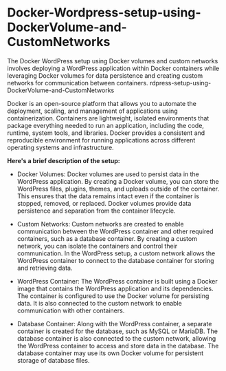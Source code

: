 # Docker-Wordpress-setup-using-DockerVolume-and-CustomNetworks
The Docker WordPress setup using Docker volumes and custom networks involves deploying a WordPress application within Docker containers while leveraging Docker volumes for data persistence and creating custom networks for communication between containers. rdpress-setup-using-DockerVolume-and-CustomNetworks

Docker is an open-source platform that allows you to automate the deployment, scaling, and management of applications using containerization. Containers are lightweight, isolated environments that package everything needed to run an application, including the code, runtime, system tools, and libraries. Docker provides a consistent and reproducible environment for running applications across different operating systems and infrastructure.

**Here's a brief description of the setup:**

 -   Docker Volumes: Docker volumes are used to persist data in the WordPress application. By creating a Docker volume, you can store the WordPress files, plugins, themes, and uploads outside of the container. This ensures that the data remains intact even if the container is stopped, removed, or replaced. Docker volumes provide data persistence and separation from the container lifecycle.

 -   Custom Networks: Custom networks are created to enable communication between the WordPress container and other required containers, such as a database container. By creating a custom network, you can isolate the containers and control their communication. In the WordPress setup, a custom network allows the WordPress container to connect to the database container for storing and retrieving data.

  -  WordPress Container: The WordPress container is built using a Docker image that contains the WordPress application and its dependencies. The container is configured to use the Docker volume for persisting data. It is also connected to the custom network to enable communication with other containers.

  -  Database Container: Along with the WordPress container, a separate container is created for the database, such as MySQL or MariaDB. The database container is also connected to the custom network, allowing the WordPress container to access and store data in the database. The database container may use its own Docker volume for persistent storage of database files.
